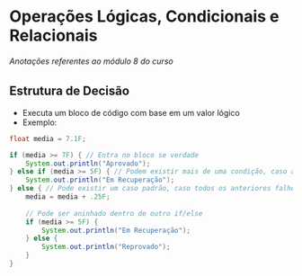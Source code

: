 # Operações Lógicas, Condicionais e Relacionais

###### _Anotações referentes ao módulo 8 do curso_

## Estrutura de Decisão

- Executa um bloco de código com base em um valor lógico
- Exemplo:

~~~java
float media = 7.1F;

if (media >= 7F) { // Entra no bloco se verdade
    System.out.println("Aprovado");    
} else if (media >= 5F) { // Podem existir mais de uma condição, caso a anterior falhe
    System.out.println("Em Recuperação");
} else { // Pode existir um caso padrão, caso todos os anteriores falhe
    media = media + .25F;
    
    // Pode ser aninhado dentro de outro if/else
    if (media >= 5F) {
        System.out.println("Em Recuperação");
    } else {
        System.out.println("Reprovado");
    }
}
~~~